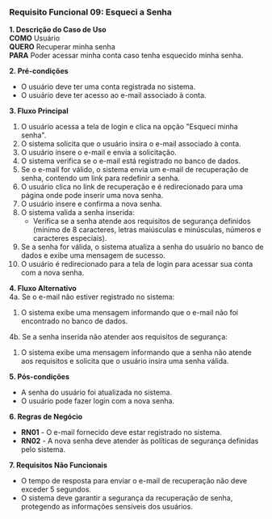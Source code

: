 ### Requisito Funcional 09: Esqueci a Senha

**1. Descrição do Caso de Uso**  
**COMO** Usuário  
**QUERO** Recuperar minha senha  
**PARA** Poder acessar minha conta caso tenha esquecido minha senha.

**2. Pré-condições**  
- O usuário deve ter uma conta registrada no sistema.  
- O usuário deve ter acesso ao e-mail associado à conta.

**3. Fluxo Principal**  
1. O usuário acessa a tela de login e clica na opção "Esqueci minha senha".  
2. O sistema solicita que o usuário insira o e-mail associado à conta.  
3. O usuário insere o e-mail e envia a solicitação.  
4. O sistema verifica se o e-mail está registrado no banco de dados.
5. Se o e-mail for válido, o sistema envia um e-mail de recuperação de senha, contendo um link para redefinir a senha.
6. O usuário clica no link de recuperação e é redirecionado para uma página onde pode inserir uma nova senha.  
7. O usuário insere e confirma a nova senha.  
8. O sistema valida a senha inserida:
   - Verifica se a senha atende aos requisitos de segurança definidos (mínimo de 8 caracteres, letras maiúsculas e minúsculas, números e caracteres especiais).
9. Se a senha for válida, o sistema atualiza a senha do usuário no banco de dados e exibe uma mensagem de sucesso.  
10. O usuário é redirecionado para a tela de login para acessar sua conta com a nova senha.

**4. Fluxo Alternativo**  
4a. Se o e-mail não estiver registrado no sistema:
   1. O sistema exibe uma mensagem informando que o e-mail não foi encontrado no banco de dados.

4b. Se a senha inserida não atender aos requisitos de segurança:
   1. O sistema exibe uma mensagem informando que a senha não atende aos requisitos e solicita que o usuário insira uma senha válida.

**5. Pós-condições**  
- A senha do usuário foi atualizada no sistema.  
- O usuário pode fazer login com a nova senha.

**6. Regras de Negócio**  
- **RN01** - O e-mail fornecido deve estar registrado no sistema.  
- **RN02** - A nova senha deve atender às políticas de segurança definidas pelo sistema.

**7. Requisitos Não Funcionais**  
- O tempo de resposta para enviar o e-mail de recuperação não deve exceder 5 segundos.  
- O sistema deve garantir a segurança da recuperação de senha, protegendo as informações sensíveis dos usuários.

